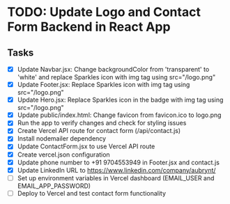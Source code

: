 # TODO: Update Logo and Contact Form Backend in React App

## Tasks
- [x] Update Navbar.jsx: Change backgroundColor from 'transparent' to 'white' and replace Sparkles icon with img tag using src="/logo.png"
- [x] Update Footer.jsx: Replace Sparkles icon with img tag using src="/logo.png"
- [x] Update Hero.jsx: Replace Sparkles icon in the badge with img tag using src="/logo.png"
- [x] Update public/index.html: Change favicon from favicon.ico to logo.png
- [x] Run the app to verify changes and check for styling issues
- [x] Create Vercel API route for contact form (/api/contact.js)
- [x] Install nodemailer dependency
- [x] Update ContactForm.jsx to use Vercel API route
- [x] Create vercel.json configuration
- [x] Update phone number to +91 9704553949 in Footer.jsx and contact.js
- [x] Update LinkedIn URL to https://www.linkedin.com/company/aubrynt/
- [ ] Set up environment variables in Vercel dashboard (EMAIL_USER and EMAIL_APP_PASSWORD)
- [ ] Deploy to Vercel and test contact form functionality
